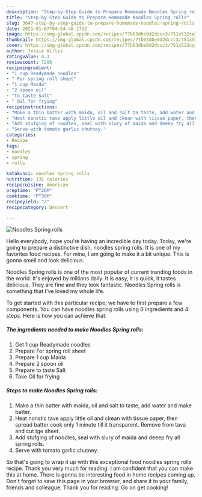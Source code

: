 ```yaml
---
description: "Step-by-Step Guide to Prepare Homemade Noodles Spring rolls"
title: "Step-by-Step Guide to Prepare Homemade Noodles Spring rolls"
slug: 3647-step-by-step-guide-to-prepare-homemade-noodles-spring-rolls
date: 2021-01-07T04:54:48.172Z
image: https://img-global.cpcdn.com/recipes/77b03dbe0d2dccc3/751x532cq70/noodles-spring-rolls-recipe-main-photo.jpg
thumbnail: https://img-global.cpcdn.com/recipes/77b03dbe0d2dccc3/751x532cq70/noodles-spring-rolls-recipe-main-photo.jpg
cover: https://img-global.cpcdn.com/recipes/77b03dbe0d2dccc3/751x532cq70/noodles-spring-rolls-recipe-main-photo.jpg
author: Jessie Willis
ratingvalue: 4.3
reviewcount: 7206
recipeingredient:
- "1 cup Readymade noodles"
- " For spring roll sheet"
- "1 cup Maida"
- "2 spoon oil"
- "to taste Salt"
- " Oil for frying"
recipeinstructions:
- "Make a thin batter with maida, oil and salt to taste, add water and make batter."
- "Heat nonstic tave apply little oil and ckean with tissue paper, then spread batter cook only 1 minute till it transparent. Remove from tava and cut tge sheet."
- "Add stufging of noodles, seal with slury of maida and deeep fry all spring rolls."
- "Serve with tomato garlic chutney."
categories:
- Recipe
tags:
- noodles
- spring
- rolls

katakunci: noodles spring rolls 
nutrition: 131 calories
recipecuisine: American
preptime: "PT26M"
cooktime: "PT36M"
recipeyield: "2"
recipecategory: Dessert

---
```



![Noodles Spring rolls](https://img-global.cpcdn.com/recipes/77b03dbe0d2dccc3/751x532cq70/noodles-spring-rolls-recipe-main-photo.jpg)

Hello everybody, hope you're having an incredible day today. Today, we're going to prepare a distinctive dish, noodles spring rolls. It is one of my favorites food recipes. For mine, I am going to make it a bit unique. This is gonna smell and look delicious.



Noodles Spring rolls is one of the most popular of current trending foods in the world. It's enjoyed by millions daily. It is easy, it is quick, it tastes delicious. They are fine and they look fantastic. Noodles Spring rolls is something that I've loved my whole life.


To get started with this particular recipe, we have to first prepare a few components. You can have noodles spring rolls using 6 ingredients and 4 steps. Here is how you can achieve that.

<!--inarticleads1-->

##### The ingredients needed to make Noodles Spring rolls:

1. Get 1 cup Readymade noodles
1. Prepare  For spring roll sheet
1. Prepare 1 cup Maida
1. Prepare 2 spoon oil
1. Prepare to taste Salt
1. Take  Oil for frying




<!--inarticleads2-->

##### Steps to make Noodles Spring rolls:

1. Make a thin batter with maida, oil and salt to taste, add water and make batter.
1. Heat nonstic tave apply little oil and ckean with tissue paper, then spread batter cook only 1 minute till it transparent. Remove from tava and cut tge sheet.
1. Add stufging of noodles, seal with slury of maida and deeep fry all spring rolls.
1. Serve with tomato garlic chutney.




So that's going to wrap it up with this exceptional food noodles spring rolls recipe. Thank you very much for reading. I am confident that you can make this at home. There is gonna be interesting food in home recipes coming up. Don't forget to save this page in your browser, and share it to your family, friends and colleague. Thank you for reading. Go on get cooking!
